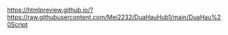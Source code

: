 https://htmlpreview.github.io/?https://raw.githubusercontent.com/Mei2232/DuaHauHub1/main/DuaHau%20Script
